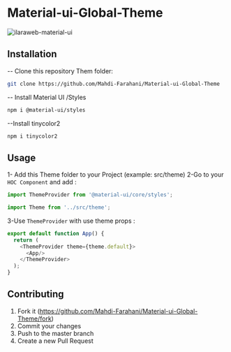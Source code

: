 # Material-ui-Global-Theme

![ilaraweb-material-ui](https://user-images.githubusercontent.com/45122941/101259945-7c22f600-3741-11eb-8847-20a870fb114d.jpg)

## Installation

 -- Clone this repository Them folder:
```sh
git clone https://github.com/Mahdi-Farahani/Material-ui-Global-Theme
```
 -- Install Material UI /Styles
 ```sh
npm i @material-ui/styles
```
--Install tinycolor2
 ```sh
npm i tinycolor2
```
## Usage 
1- Add this Theme folder to your Project (example: src/theme)
2-Go to your ``HOC Component`` and add :
```js
import ThemeProvider from '@material-ui/core/styles';
```
```js
import Theme from '../src/theme';
```
3-Use ``ThemeProvider`` with use theme props :  
```js
export default function App() {
  return (
    <ThemeProvider theme={theme.default}>
      <App/>
    </ThemeProvider>
  );
}
```


## Contributing

1. Fork it (<https://github.com/Mahdi-Farahani/Material-ui-Global-Theme/fork>)
2. Commit your changes 
4. Push to the master branch 
5. Create a new Pull Request


